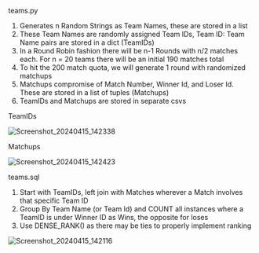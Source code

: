 teams.py

1. Generates n Random Strings as Team Names, these are stored in a list
2. These Team Names are randomly assigned Team IDs, Team ID: Team Name pairs are stored in a dict (TeamIDs)
3. In a Round Robin fashion there will be n-1 Rounds with n/2 matches each. For n = 20 teams there will be an initial 190 matches total
4. To hit the 200 match quota, we will generate 1 round with randomized matchups
5. Matchups compromise of Match Number, Winner Id, and Loser Id. These are stored in a list of tuples (Matchups)
6. TeamIDs and Matchups are stored in separate csvs

TeamIDs

![Screenshot_20240415_142338](https://github.com/brd0m/dummyData/assets/113246520/79818f54-2298-4bb9-929b-62f4c19f3d37)

Matchups

![Screenshot_20240415_142423](https://github.com/brd0m/dummyData/assets/113246520/e80ad739-79b5-4b7a-a1df-529d5f74df27)


teams.sql
1. Start with TeamIDs, left join with Matches wherever a Match involves that specific Team ID
2. Group By Team Name (or Team Id) and COUNT all instances where a TeamID is under Winner ID as Wins, the opposite for loses
3. Use DENSE_RANK() as there may be ties to properly implement ranking

![Screenshot_20240415_142116](https://github.com/brd0m/dummyData/assets/113246520/d0417267-d364-4125-a1b0-751f984f5fd7)
